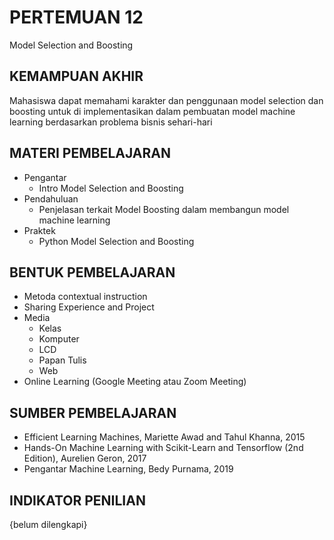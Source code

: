 # **PERTEMUAN 12**
Model Selection and Boosting

## **KEMAMPUAN AKHIR**
Mahasiswa dapat memahami karakter dan penggunaan model selection dan boosting untuk di implementasikan dalam pembuatan model machine learning berdasarkan problema bisnis sehari-hari

## **MATERI PEMBELAJARAN**
- Pengantar
    - Intro Model Selection and Boosting
- Pendahuluan 
    - Penjelasan terkait Model Boosting dalam membangun model machine learning
- Praktek
    - Python Model Selection and Boosting

## **BENTUK PEMBELAJARAN**
- Metoda contextual instruction
- Sharing Experience and Project
- Media 
    - Kelas
    - Komputer
    - LCD
    - Papan Tulis
    - Web
- Online Learning (Google Meeting atau Zoom Meeting)

## **SUMBER PEMBELAJARAN**
- Efficient Learning Machines, Mariette Awad and Tahul Khanna, 2015
- Hands-On Machine Learning with Scikit-Learn and Tensorflow (2nd Edition), Aurelien Geron, 2017
- Pengantar Machine Learning, Bedy Purnama, 2019

## **INDIKATOR PENILIAN**
{belum dilengkapi}